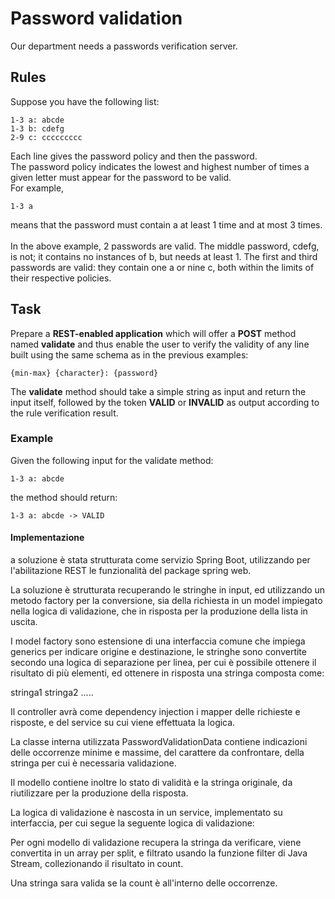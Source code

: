 # Password validation

Our department needs a passwords verification server.<br>

## Rules
Suppose you have the following list:

    1-3 a: abcde
    1-3 b: cdefg
    2-9 c: ccccccccc

Each line gives the password policy and then the password.<br>
The password policy indicates the lowest and highest number of times a given letter must appear for the password to be valid.<br>
For example,

    1-3 a

means that the password must contain a at least 1 time and at most 3 times.<br>
<br>
In the above example, 2 passwords are valid. The middle password, cdefg, is not; it contains no instances of b, but needs at least 1. The first and third passwords are valid: they contain one a or nine c, both within the limits of their respective policies.

## Task
Prepare a <b>REST-enabled application</b> which will offer a <b>POST</b> method named <b>validate</b> and thus enable the user to verify the validity of any line built using the same schema as in the previous examples:<br>

    {min-max} {character}: {password}

The <b>validate</b> method should take a simple string as input and return the input itself, followed by the token <b>VALID</b> or <b>INVALID</b> as output according to the rule verification result.

### Example
 
Given the following input for the validate method:

    1-3 a: abcde

the method should return:

    1-3 a: abcde -> VALID


#### Implementazione

a soluzione è stata strutturata come servizio Spring Boot, utilizzando per l'abilitazione REST le funzionalità del package spring web.

La soluzione è strutturata recuperando le stringhe in input, ed utilizzando un metodo factory per la conversione, sia della richiesta in un model impiegato nella logica di validazione, che in risposta per la produzione della lista in uscita.

I model factory sono estensione di una interfaccia comune che impiega generics per indicare origine e destinazione, le stringhe sono convertite secondo una logica di separazione per linea, per cui è possibile ottenere il risultato di più elementi, ed ottenere in risposta una stringa composta come:

stringa1
stringa2
.....

Il controller avrà come dependency injection i mapper delle richieste e risposte, e del service su cui viene effettuata la logica.

La classe interna utilizzata PasswordValidationData contiene indicazioni delle occorrenze minime e massime, del carattere da confrontare, della stringa per cui è necessaria validazione.

Il modello contiene inoltre lo stato di validità e la stringa originale, da riutilizzare per la produzione della risposta.

La logica di validazione è nascosta in un service, implementato su interfaccia, per cui segue la seguente logica di validazione:

Per ogni modello di validazione recupera la stringa da verificare, viene convertita in un array per split, e filtrato usando la funzione filter di Java Stream, collezionando il risultato in count.

Una stringa sara valida se la count è all'interno delle occorrenze.
